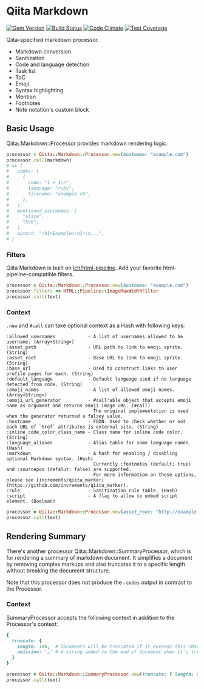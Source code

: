 # Qiita Markdown

[![Gem Version](https://badge.fury.io/rb/qiita-markdown.svg)](https://badge.fury.io/rb/qiita-markdown)
[![Build Status](https://travis-ci.org/increments/qiita-markdown.svg)](https://travis-ci.org/increments/qiita-markdown)
[![Code Climate](https://codeclimate.com/github/increments/qiita-markdown/badges/gpa.svg)](https://codeclimate.com/github/increments/qiita-markdown)
[![Test Coverage](https://codeclimate.com/github/increments/qiita-markdown/badges/coverage.svg)](https://codeclimate.com/github/increments/qiita-markdown)

Qiita-specified markdown processor.

- Markdown conversion
- Sanitization
- Code and language detection
- Task list
- ToC
- Emoji
- Syntax highlighting
- Mention
- Footnotes
- Note notation's custom block

## Basic Usage

Qiita::Markdown::Processor provides markdown rendering logic.

```ruby
processor = Qiita::Markdown::Processor.new(hostname: "example.com")
processor.call(markdown)
# => {
#   codes: [
#     {
#       code: "1 + 1\n",
#       language: "ruby",
#       filename: "example.rb",
#     },
#   ],
#   mentioned_usernames: [
#     "alice",
#     "bob",
#   ],
#   output: "<h1>Example</h1>\n...",
# }
```

### Filters

Qiita Markdown is built on [jch/html-pipeline](https://github.com/jch/html-pipeline).
Add your favorite html-pipeline-compatible filters.

```ruby
processor = Qiita::Markdown::Processor.new(hostname: "example.com")
processor.filters << HTML::Pipeline::ImageMaxWidthFilter
processor.call(text)
```

### Context

`.new` and `#call` can take optional context as a Hash with following keys:

```
:allowed_usernames            - A list of usernames allowed to be username. (Array<String>)
:asset_path                   - URL path to link to emoji sprite. (String)
:asset_root                   - Base URL to link to emoji sprite. (String)
:base_url                     - Used to construct links to user profile pages for each. (String)
:default_language             - Default language used if no language detected from code. (String)
:emoji_names                  - A list of allowed emoji names. (Array<String>)
:emoji_url_generator          - #call'able object that accepts emoji name as argument and returns emoji image URL. (#call)
                                The original implementation is used when the generator returned a falsey value.
:hostname                     - FQDN. Used to check whether or not each URL of `href` attributes is external site. (String)
:inline_code_color_class_name - Class name for inline code color. (String)
:language_aliases             - Alias table for some language names. (Hash)
:markdown                     - A hash for enabling / disabling optional Markdown syntax. (Hash)
                                Currently :footnotes (default: true) and :sourcepos (defalut: false) are supported.
                                For more information on these options, please see [increments/qiita_marker](https://github.com/increments/qiita_marker).
:rule                         - Sanitization rule table. (Hash)
:script                       - A flag to allow to embed script element. (Boolean)
```

```ruby
processor = Qiita::Markdown::Processor.new(asset_root: "http://example.com/assets", hostname: "example.com")
processor.call(text)
```

## Rendering Summary

There's another processor Qiita::Markdown::SummaryProcessor,
which is for rendering a summary of markdown document.
It simplifies a document by removing complex markups
and also truncates it to a specific length without breaking the document structure.

Note that this processor does not produce the `:codes` output in contrast to the Processor.

### Context

SummaryProcessor accepts the following context in addition to the Processor's context:

```ruby
{
  truncate: {
    length: 100,  # Documents will be truncated if it exceeds this character count. (Integer)
    omission: '…' # A string added to the end of document when it's truncated. (String, nil)
  }
}
```

```ruby
processor = Qiita::Markdown::SummaryProcessor.new(truncate: { length: 80 }, hostname: "example.com")
processor.call(text)
```
